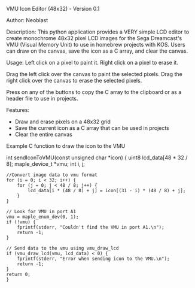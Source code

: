 VMU Icon Editor (48x32) - Version 0.1

Author: Neoblast

Description:
This python application provides a VERY simple LCD editor to create monochrome 48x32 pixel LCD images for the Sega Dreamcast's VMU (Visual Memory Unit) to use in homebrew projects with KOS.
Users can draw on the canvas, save the icon as a C array, and clear the canvas.

Usage: 
Left click on a pixel to paint it.
Right click on a pixel to erase it.

Drag the left click over the canvas to paint the selected pixels.
Drag the right click over the canvas to erase the selected pixels.

Press on any of the buttons to copy the C array to the clipboard or as a header file to use in projects.

Features:
- Draw and erase pixels on a 48x32 grid
- Save the current icon as a C array that can be used in projects
- Clear the entire canvas


Example C function to draw the icon to the VMU


int sendIconToVMU(const unsigned char *icon) {
    uint8 lcd_data[48 * 32 / 8];
    maple_device_t *vmu;
    int i, j;
    
    //Convert image data to vmu format
    for (i = 0; i < 32; i++) {
        for (j = 0; j < 48 / 8; j++) {
            lcd_data[i * (48 / 8) + j] = icon[(31 - i) * (48 / 8) + j];
        }
    }
    
    // Look for VMU in port A1
    vmu = maple_enum_dev(0, 1);
    if (!vmu) {
        fprintf(stderr, "Couldn't find the VMU in port A1.\n");
        return -1;
    }
    
    // Send data to the vmu using vmu_draw_lcd
    if (vmu_draw_lcd(vmu, lcd_data) < 0) {
        fprintf(stderr, "Error when sending icon to the VMU.\n");
        return -1;
    }
    return 0;
    }
